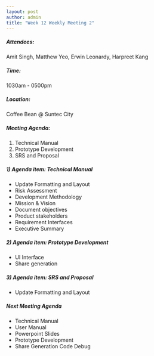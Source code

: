 ```yaml
---
layout: post
author: admin
title: "Week 12 Weekly Meeting 2"
---
```


##### Attendees:
Amit Singh, Matthew Yeo, Erwin Leonardy, Harpreet Kang

##### Time:
1030am - 0500pm

##### Location: 
Coffee Bean @ Suntec City

##### Meeting Agenda:
1. Technical Manual
2. Prototype Development
3. SRS and Proposal


##### 1) Agenda item: Technical Manual
- Update Formatting and Layout
- Risk Assessment
- Development Methodology
- Mission & Vision
- Document objectives
- Product stakeholders
- Requirement Interfaces
- Executive Summary

##### 2) Agenda item: Prototype Development
- UI Interface
- Share generation

##### 3) Agenda item: SRS and Proposal
- Update Formatting and Layout

##### Next Meeting Agenda
- Technical Manual
- User Manual
- Powerpoint Slides
- Prototype Development
- Share Generation Code Debug
